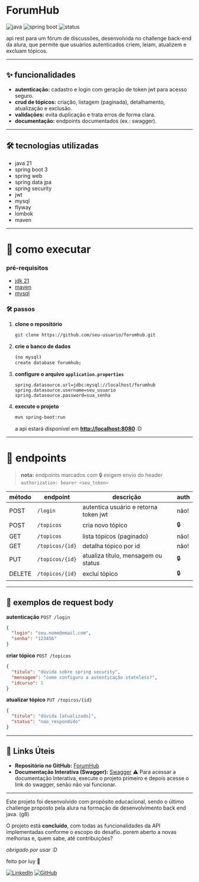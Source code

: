 # ForumHub

![java](https://img.shields.io/badge/java-21-blue) ![spring boot](https://img.shields.io/badge/spring%20boot-3.x-brightgreen) ![status](https://img.shields.io/badge/status-concluído-green)

api rest para um fórum de discussões, desenvolvida no challenge back-end da alura, que permite que usuários autenticados criem, leiam, atualizem e excluam tópicos.

---

## ✨ funcionalidades

- **autenticação:** cadastro e login com geração de token jwt para acesso seguro.
- **crud de tópicos:** criação, listagem (paginada), detalhamento, atualização e exclusão.
- **validações:** evita duplicação e trata erros de forma clara.
- **documentação:** endpoints documentados (ex.: swagger).

---

## 🛠️ tecnologias utilizadas

- java 21
- spring boot 3
- spring web
- spring data jpa
- spring security
- jwt
- mysql
- flyway
- lombok
- maven

---

# 🚀 como executar

### pré-requisitos
- [jdk 21](https://www.oracle.com/java/technologies/javase/jdk21-archive-downloads.html)
- [maven](https://maven.apache.org/download.cgi)
- [mysql](https://dev.mysql.com/downloads/installer/)

### 🛠 passos

1. **clone o repositório**
   ```bash
   git clone https://github.com/seu-usuario/forumhub.git

2. **crie o banco de dados**
   ```bash
   (no mysql)
   create database forumhub;

3. **configure o arquivo `application.properties`**
   ```properties
   spring.datasource.url=jdbc:mysql://localhost/forumhub
   spring.datasource.username=seu_usuario
   spring.datasource.password=sua_senha
   ```

4. **execute o projeto**

   ```bash
   mvn spring-boot:run
   ```

   a api estará disponível em **[http://localhost:8080](http://localhost:8080)** :D

---

# 📖 endpoints

> **nota:** endpoints marcados com 🔒 exigem envio do header
> `authorization: bearer <seu_token>`

| método | endpoint        | descrição                             | auth |
| ------ | --------------- | ------------------------------------- |------|
| POST   | `/login`        | autentica usuário e retorna token jwt | não! |
| POST   | `/topicos`      | cria novo tópico                      | 🔒   |
| GET    | `/topicos`      | lista tópicos (paginado)              | não! |
| GET    | `/topicos/{id}` | detalha tópico por id                 | não! |
| PUT    | `/topicos/{id}` | atualiza título, mensagem ou status   | 🔒   |
| DELETE | `/topicos/{id}` | exclui tópico                         | 🔒   |

---

## 🧩 exemplos de request body

**autenticação**
`POST /login`

```json
{
  "login": "seu.nome@email.com",
  "senha": "123456"
}
```

**criar tópico**
`POST /topicos`

```json
{
  "titulo": "dúvida sobre spring security",
  "mensagem": "como configuro a autenticação stateless?",
  "idcurso": 1
}
```

**atualizar tópico**
`PUT /topicos/{id}`

```json
{
  "titulo": "dúvida [atualizado]",
  "status": "nao_respondido"
}
```
---

## 🔗 Links Úteis

-   **Repositório no GitHub:** [ForumHub](https://github.com/luyaragao/forumhub.git)
-   **Documentação Interativa (Swagger):** [Swagger](http://localhost:8080/swagger-ui/index.html#/)
   ⚠️ Para acessar a documentação Interativa, execute o projeto primeiro e depois acesse o link do swagger, senão não vai funcionar.

---


Este projeto foi desenvolvido com propósito educacional, sendo o último challenge proposto pela alura na formação de desenvolvimento back end java. (g8)

O projeto está **concluído**, com todas as funcionalidades da API implementadas conforme o escopo do desafio. porem aberto a novas melhorias e, quem sabe, até contribuições?

*obrigado por usar :D*

feito por luy 🌱

[![LinkedIn](https://img.shields.io/badge/LinkedIn-blue?logo=linkedin)](https://www.linkedin.com/in/luy-aragao/)
[![GitHub](https://img.shields.io/badge/GitHub-black?logo=github)](https://github.com/luyaragao)
